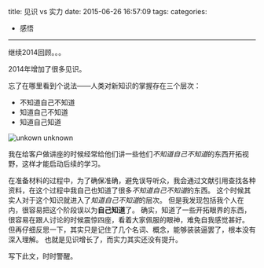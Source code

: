 title: 见识 vs 实力
date: 2015-06-26 16:57:09
tags:
categories:
- 感悟
---
继续2014回顾。。。

2014年增加了很多见识。

忘了在哪里看到个说法——人类对新知识的掌握存在三个层次：
* 不知道自己不知道
* 知道自己不知道
* 知道自己知道

![unkown unknown](http://7u2h31.com1.z0.glb.clouddn.com/15-45-17.jpg)

我在给客户做讲座的时候经常给他们讲一些他们*不知道自己不知道*的东西开拓视野，这样才能启动后续的学习。

在准备材料的过程中，为了确保准确，避免误导听众，我会通过文献引用查找各种资料，在这个过程中我自己也知道了很多*不知道自己不知道*的东西。
这个时候其实人对于这个知识就进入了*知道自己不知道*的层次。 但是我发现包括我个人在内，很容易把这个阶段误以为**自己知道**了。 确实，知道了一些开拓眼界的东西，很容易在跟人讨论的时候震惊四座，看着大家佩服的眼神，难免自我感觉甚好。 但再仔细反思一下，其实只是记住了几个名词、概念，能够装装逼罢了，根本没有深入理解。
也就是见识增长了，而实力其实还没有提升。

写下此文，时时警醒。
